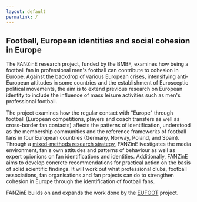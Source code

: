 ```yaml
---
layout: default
permalink: /
---
```

## Football, European identities and social cohesion in Europe

The FANZinE research project, funded by the BMBF, examines how being a football fan in professional men's football can contribute to cohesion in Europe. Against the backdrop of various European crises, intensifying anti-European attitudes in some countries and the establishment of Eurosceptic political movements, the aim is to extend previous research on European identity to include the influence of mass leisure activities such as men's professional football.

The project examines how the regular contact with "Europe" through football (European competitions, players and coach transfers as well as cross-border fan contacts) affects the patterns of identification, understood as the membership communities and the reference frameworks of football fans in four European countries (Germany, Norway, Poland, and Spain). Through a [mixed-methods research strategy](https://fanzine-research.github.io/research-strategy/), FANZinE ivestigates the media environment, fan's own attitudes and patterns of behaviour as well as expert opionions on fan identifications and identities. Additionally, FANZinE aims to develop concrete recommendations for practical action on the basis of solid scientific findings. It will work out what professional clubs, football associations, fan organisations and fan projects can do to strengthen cohesion in Europe through the identification of football fans.

FANZinE builds on and expands the work done by the [EUFOOT](https://eufoot.github.io/) project.
